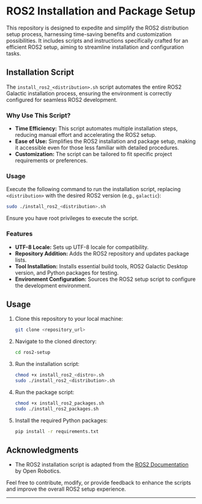 
# ROS2 Installation and Package Setup

This repository is designed to expedite and simplify the ROS2 distribution setup process, harnessing time-saving benefits and customization possibilities. It includes scripts and instructions specifically crafted for an efficient ROS2 setup, aiming to streamline installation and configuration tasks.

## Installation Script

The `install_ros2_<distribution>.sh` script automates the entire ROS2 Galactic installation process, ensuring the environment is correctly configured for seamless ROS2 development.

### Why Use This Script?

- **Time Efficiency:** This script automates multiple installation steps, reducing manual effort and accelerating the ROS2 setup.
- **Ease of Use:** Simplifies the ROS2 installation and package setup, making it accessible even for those less familiar with detailed procedures.
- **Customization:** The script can be tailored to fit specific project requirements or preferences.

### Usage

Execute the following command to run the installation script, replacing `<distribution>` with the desired ROS2 version (e.g., `galactic`):

```bash
sudo ./install_ros2_<distribution>.sh
```

Ensure you have root privileges to execute the script.

### Features

- **UTF-8 Locale:** Sets up UTF-8 locale for compatibility.
- **Repository Addition:** Adds the ROS2 repository and updates package lists.
- **Tool Installation:** Installs essential build tools, ROS2 Galactic Desktop version, and Python packages for testing.
- **Environment Configuration:** Sources the ROS2 setup script to configure the development environment.

## Usage

1. Clone this repository to your local machine:

   ```bash
   git clone <repository_url>
   ```
2. Navigate to the cloned directory:

   ```bash
   cd ros2-setup
   ```
3. Run the installation script:

   ```bash
   chmod +x install_ros2_<distro>.sh
   sudo ./install_ros2_<distribution>.sh
   ```
4. Run the package script:

   ```bash
   chmod +x install_ros2_packages.sh
   sudo ./install_ros2_packages.sh
   ```
5. Install the required Python packages:

   ```bash
   pip install -r requirements.txt
   ```

## Acknowledgments

- The ROS2 installation script is adapted from the [ROS2 Documentation](https://index.ros.org/doc/ros2/Installation/Linux-Install-Debians/) by Open Robotics.

Feel free to contribute, modify, or provide feedback to enhance the scripts and improve the overall ROS2 setup experience.

---
